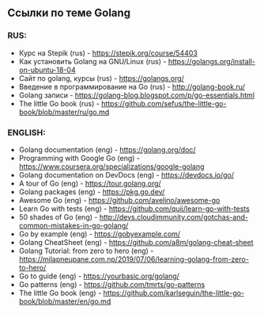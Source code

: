 ## Ссылки по теме Golang

### RUS:
- Курс на Stepik (rus) - https://stepik.org/course/54403
- Как установить Golang на GNU/Linux (rus) - https://golangs.org/install-on-ubuntu-18-04
- Сайт по golang, курсы (rus) - https://golangs.org/
- Введение в программирование на Go (rus) - http://golang-book.ru/
- Golang записи - https://golang-blog.blogspot.com/p/go-essentials.html
- The little Go book (rus) - https://github.com/sefus/the-little-go-book/blob/master/ru/go.md

### ENGLISH:
- Golang documentation (eng) - https://golang.org/doc/
- Programming with Google Go (eng) - https://www.coursera.org/specializations/google-golang
- Golang documentation on DevDocs (eng) - https://devdocs.io/go/
- A tour of Go (eng) - https://tour.golang.org/
- Golang packages (eng) - https://pkg.go.dev/
- Awesome Go (eng) - https://github.com/avelino/awesome-go
- Learn Go with tests (eng) - https://github.com/quii/learn-go-with-tests
- 50 shades of Go (eng) - http://devs.cloudimmunity.com/gotchas-and-common-mistakes-in-go-golang/
- Go by example (eng) - https://gobyexample.com/
- Golang CheatSheet (eng) - https://github.com/a8m/golang-cheat-sheet
- Golang Tutorial: from zero to hero (eng) - https://milapneupane.com.np/2019/07/06/learning-golang-from-zero-to-hero/
- Go to guide (eng) - https://yourbasic.org/golang/
- Go patterns (eng) - https://github.com/tmrts/go-patterns
- The little Go book (eng) - https://github.com/karlseguin/the-little-go-book/blob/master/en/go.md
